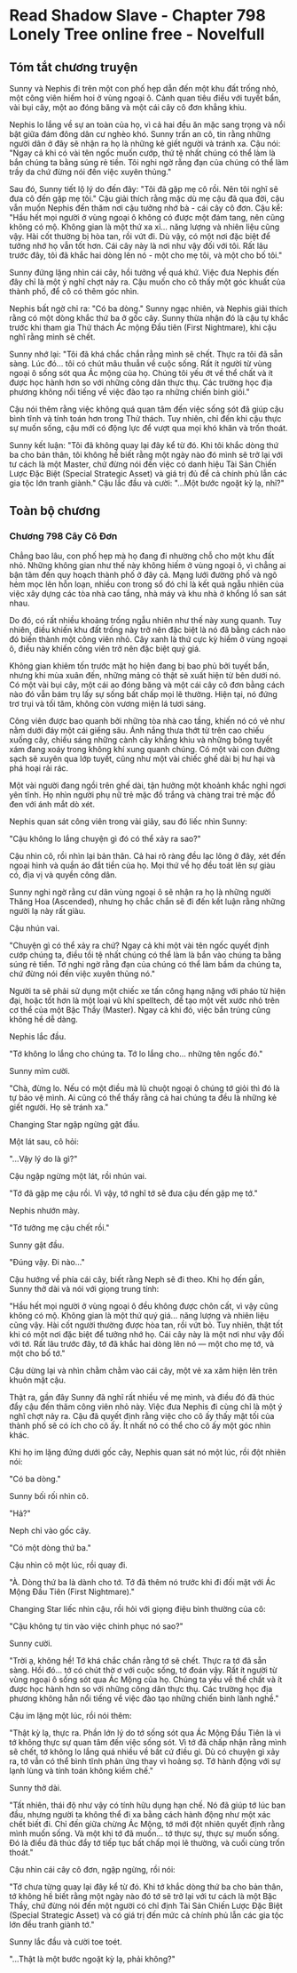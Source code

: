 # Read Shadow Slave - Chapter 798 Lonely Tree online free - Novelfull

## Tóm tắt chương truyện

Sunny và Nephis đi trên một con phố hẹp dẫn đến một khu đất trống nhỏ, một công viên hiếm hoi ở vùng ngoại ô. Cảnh quan tiêu điều với tuyết bẩn, vài bụi cây, một ao đóng băng và một cái cây cô đơn khẳng khiu.

Nephis lo lắng về sự an toàn của họ, vì cả hai đều ăn mặc sang trọng và nổi bật giữa đám đông dân cư nghèo khó. Sunny trấn an cô, tin rằng những người dân ở đây sẽ nhận ra họ là những kẻ giết người và tránh xa. Cậu nói: "Ngay cả khi có vài tên ngốc muốn cướp, thứ tệ nhất chúng có thể làm là bắn chúng ta bằng súng rẻ tiền. Tôi nghi ngờ rằng đạn của chúng có thể làm trầy da chứ đừng nói đến việc xuyên thủng."

Sau đó, Sunny tiết lộ lý do đến đây: "Tôi đã gặp mẹ cô rồi. Nên tôi nghĩ sẽ đưa cô đến gặp mẹ tôi." Cậu giải thích rằng mặc dù mẹ cậu đã qua đời, cậu vẫn muốn Nephis đến thăm nơi cậu tưởng nhớ bà - cái cây cô đơn. Cậu kể: "Hầu hết mọi người ở vùng ngoại ô không có được một đám tang, nên cũng không có mộ. Không gian là một thứ xa xỉ… năng lượng và nhiên liệu cũng vậy. Hài cốt thường bị hòa tan, rồi vứt đi. Dù vậy, có một nơi đặc biệt để tưởng nhớ họ vẫn tốt hơn. Cái cây này là nơi như vậy đối với tôi. Rất lâu trước đây, tôi đã khắc hai dòng lên nó - một cho mẹ tôi, và một cho bố tôi."

Sunny đứng lặng nhìn cái cây, hồi tưởng về quá khứ. Việc đưa Nephis đến đây chỉ là một ý nghĩ chợt nảy ra. Cậu muốn cho cô thấy một góc khuất của thành phố, để cô có thêm góc nhìn.

Nephis bất ngờ chỉ ra: "Có ba dòng." Sunny ngạc nhiên, và Nephis giải thích rằng có một dòng khắc thứ ba ở gốc cây. Sunny thừa nhận đó là cậu tự khắc trước khi tham gia Thử thách Ác mộng Đầu tiên (First Nightmare), khi cậu nghĩ rằng mình sẽ chết.

Sunny nhớ lại: "Tôi đã khá chắc chắn rằng mình sẽ chết. Thực ra tôi đã sẵn sàng. Lúc đó… tôi có chút mâu thuẫn về cuộc sống. Rất ít người từ vùng ngoại ô sống sót qua Ác mộng của họ. Chúng tôi yếu ớt về thể chất và ít được học hành hơn so với những công dân thực thụ. Các trường học địa phương không nổi tiếng về việc đào tạo ra những chiến binh giỏi."

Cậu nói thêm rằng việc không quá quan tâm đến việc sống sót đã giúp cậu bình tĩnh và tính toán hơn trong Thử thách. Tuy nhiên, chỉ đến khi cậu thực sự muốn sống, cậu mới có động lực để vượt qua mọi khó khăn và trốn thoát.

Sunny kết luận: "Tôi đã không quay lại đây kể từ đó. Khi tôi khắc dòng thứ ba cho bản thân, tôi không hề biết rằng một ngày nào đó mình sẽ trở lại với tư cách là một Master, chứ đừng nói đến việc có danh hiệu Tài Sản Chiến Lược Đặc Biệt (Special Strategic Asset) và giá trị đủ để cả chính phủ lẫn các gia tộc lớn tranh giành." Cậu lắc đầu và cười: "...Một bước ngoặt kỳ lạ, nhỉ?"

## Toàn bộ chương

### Chương 798 Cây Cô Đơn

Chẳng bao lâu, con phố hẹp mà họ đang đi nhường chỗ cho một khu đất nhỏ. Những không gian như thế này không hiếm ở vùng ngoại ô, vì chẳng ai bận tâm đến quy hoạch thành phố ở đây cả. Mạng lưới đường phố và ngõ hẻm mọc lên hỗn loạn, nhiều con trong số đó chỉ là kết quả ngẫu nhiên của việc xây dựng các tòa nhà cao tầng, nhà máy và khu nhà ở khổng lồ san sát nhau.

Do đó, có rất nhiều khoảng trống ngẫu nhiên như thế này xung quanh. Tuy nhiên, điều khiến khu đất trống này trở nên đặc biệt là nó đã bằng cách nào đó biến thành một công viên nhỏ. Cây xanh là thứ cực kỳ hiếm ở vùng ngoại ô, điều này khiến công viên trở nên đặc biệt quý giá.

Không gian khiêm tốn trước mặt họ hiện đang bị bao phủ bởi tuyết bẩn, nhưng khi mùa xuân đến, những mảng cỏ thật sẽ xuất hiện từ bên dưới nó. Có một vài bụi cây, một cái ao đóng băng và một cái cây cô đơn bằng cách nào đó vẫn bám trụ lấy sự sống bất chấp mọi lẽ thường. Hiện tại, nó đứng trơ trụi và tối tăm, không còn vương miện lá tươi sáng.

Công viên được bao quanh bởi những tòa nhà cao tầng, khiến nó có vẻ như nằm dưới đáy một cái giếng sâu. Ánh nắng thưa thớt từ trên cao chiếu xuống cây, chiếu sáng những cành cây khẳng khiu và những bông tuyết xám đang xoáy trong không khí xung quanh chúng. Có một vài con đường sạch sẽ xuyên qua lớp tuyết, cũng như một vài chiếc ghế dài bị hư hại và phá hoại rải rác.

Một vài người đang ngồi trên ghế dài, tận hưởng một khoảnh khắc nghỉ ngơi yên tĩnh. Họ nhìn người phụ nữ trẻ mặc đồ trắng và chàng trai trẻ mặc đồ đen với ánh mắt dò xét.

Nephis quan sát công viên trong vài giây, sau đó liếc nhìn Sunny:

"Cậu không lo lắng chuyện gì đó có thể xảy ra sao?"

Cậu nhìn cô, rồi nhìn lại bản thân. Cả hai rõ ràng đều lạc lõng ở đây, xét đến ngoại hình và quần áo đắt tiền của họ. Mọi thứ về họ đều toát lên sự giàu có, địa vị và quyền công dân.

Sunny nghi ngờ rằng cư dân vùng ngoại ô sẽ nhận ra họ là những người Thăng Hoa (Ascended), nhưng họ chắc chắn sẽ đi đến kết luận rằng những người lạ này rất giàu.

Cậu nhún vai.

"Chuyện gì có thể xảy ra chứ? Ngay cả khi một vài tên ngốc quyết định cướp chúng ta, điều tồi tệ nhất chúng có thể làm là bắn vào chúng ta bằng súng rẻ tiền. Tớ nghi ngờ rằng đạn của chúng có thể làm bầm da chúng ta, chứ đừng nói đến việc xuyên thủng nó."

Người ta sẽ phải sử dụng một chiếc xe tấn công hạng nặng với pháo từ hiện đại, hoặc tốt hơn là một loại vũ khí spelltech, để tạo một vết xước nhỏ trên cơ thể của một Bậc Thầy (Master). Ngay cả khi đó, việc bắn trúng cũng không hề dễ dàng.

Nephis lắc đầu.

"Tớ không lo lắng cho chúng ta. Tớ lo lắng cho... những tên ngốc đó."

Sunny mỉm cười.

"Chà, đừng lo. Nếu có một điều mà lũ chuột ngoại ô chúng tớ giỏi thì đó là tự bảo vệ mình. Ai cũng có thể thấy rằng cả hai chúng ta đều là những kẻ giết người. Họ sẽ tránh xa."

Changing Star ngập ngừng gật đầu.

Một lát sau, cô hỏi:

"...Vậy lý do là gì?"

Cậu ngập ngừng một lát, rồi nhún vai.

"Tớ đã gặp mẹ cậu rồi. Vì vậy, tớ nghĩ tớ sẽ đưa cậu đến gặp mẹ tớ."

Nephis nhướn mày.

"Tớ tưởng mẹ cậu chết rồi."

Sunny gật đầu.

"Đúng vậy. Đi nào..."

Cậu hướng về phía cái cây, biết rằng Neph sẽ đi theo. Khi họ đến gần, Sunny thở dài và nói với giọng trung tính:

"Hầu hết mọi người ở vùng ngoại ô đều không được chôn cất, vì vậy cũng không có mộ. Không gian là một thứ quý giá... năng lượng và nhiên liệu cũng vậy. Hài cốt người thường được hòa tan, rồi vứt bỏ. Tuy nhiên, thật tốt khi có một nơi đặc biệt để tưởng nhớ họ. Cái cây này là một nơi như vậy đối với tớ. Rất lâu trước đây, tớ đã khắc hai dòng lên nó — một cho mẹ tớ, và một cho bố tớ."

Cậu dừng lại và nhìn chằm chằm vào cái cây, một vẻ xa xăm hiện lên trên khuôn mặt cậu.

Thật ra, gần đây Sunny đã nghĩ rất nhiều về mẹ mình, và điều đó đã thúc đẩy cậu đến thăm công viên nhỏ này. Việc đưa Nephis đi cùng chỉ là một ý nghĩ chợt nảy ra. Cậu đã quyết định rằng việc cho cô ấy thấy mặt tối của thành phố sẽ có ích cho cô ấy. Ít nhất nó có thể cho cô ấy một góc nhìn khác.

Khi họ im lặng đứng dưới gốc cây, Nephis quan sát nó một lúc, rồi đột nhiên nói:

"Có ba dòng."

Sunny bối rối nhìn cô.

"Hả?"

Neph chỉ vào gốc cây.

"Có một dòng thứ ba."

Cậu nhìn cô một lúc, rồi quay đi.

"À. Dòng thứ ba là dành cho tớ. Tớ đã thêm nó trước khi đi đối mặt với Ác Mộng Đầu Tiên (First Nightmare)."

Changing Star liếc nhìn cậu, rồi hỏi với giọng điệu bình thường của cô:

"Cậu không tự tin vào việc chinh phục nó sao?"

Sunny cười.

"Trời ạ, không hề! Tớ khá chắc chắn rằng tớ sẽ chết. Thực ra tớ đã sẵn sàng. Hồi đó... tớ có chút thờ ơ với cuộc sống, tớ đoán vậy. Rất ít người từ vùng ngoại ô sống sót qua Ác Mộng của họ. Chúng ta yếu về thể chất và ít được học hành hơn so với những công dân thực thụ. Các trường học địa phương không hẳn nổi tiếng về việc đào tạo những chiến binh lành nghề."

Cậu im lặng một lúc, rồi nói thêm:

"Thật kỳ lạ, thực ra. Phần lớn lý do tớ sống sót qua Ác Mộng Đầu Tiên là vì tớ không thực sự quan tâm đến việc sống sót. Vì tớ đã chấp nhận rằng mình sẽ chết, tớ không lo lắng quá nhiều về bất cứ điều gì. Dù có chuyện gì xảy ra, tớ vẫn có thể bình tĩnh phản ứng thay vì hoảng sợ. Tớ hành động với sự lạnh lùng và tính toán không kiềm chế."

Sunny thở dài.

"Tất nhiên, thái độ như vậy có tính hữu dụng hạn chế. Nó đã giúp tớ lúc ban đầu, nhưng người ta không thể đi xa bằng cách hành động như một xác chết biết đi. Chỉ đến giữa chừng Ác Mộng, tớ mới đột nhiên quyết định rằng mình muốn sống. Và một khi tớ đã muốn... tớ thực sự, thực sự muốn sống. Đó là điều đã thúc đẩy tớ tiếp tục bất chấp mọi lẽ thường, và cuối cùng trốn thoát."

Cậu nhìn cái cây cô đơn, ngập ngừng, rồi nói:

"Tớ chưa từng quay lại đây kể từ đó. Khi tớ khắc dòng thứ ba cho bản thân, tớ không hề biết rằng một ngày nào đó tớ sẽ trở lại với tư cách là một Bậc Thầy, chứ đừng nói đến một người có chỉ định Tài Sản Chiến Lược Đặc Biệt (Special Strategic Asset) và có giá trị đến mức cả chính phủ lẫn các gia tộc lớn đều tranh giành tớ."

Sunny lắc đầu và cười toe toét.

"...Thật là một bước ngoặt kỳ lạ, phải không?"